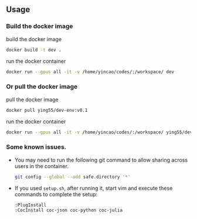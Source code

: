 ## Usage

### Build the docker image

build the docker image

```bash
docker build -t dev .
```

run the docker container

```bash
docker run --gpus all -it -v /home/yincao/codes/:/workspace/ dev
```

### Or pull the docker image

pull the docker image

```bash
docker pull ying55/dev-env:v0.1
```

run the docker container

```bash
docker run --gpus all -it -v /home/yincao/codes/:/workspace/ ying55/dev-env:v0.1
```

### Some known issues.

- You may need to run the following git command to allow sharing across users in the container.

  ```bash
  git config --global --add safe.directory '*'
  ```

- If you used `setup.sh`, after running it, start vim and execute these commands to complete the setup:

  ```
  :PlugInstall
  :CocInstall coc-json coc-python coc-julia
  ```

